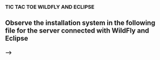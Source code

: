 ### TIC TAC TOE WILDFLY AND ECLIPSE
## Observe the installation system in the following file for the server connected with WildFly and Eclipse
### --> 
